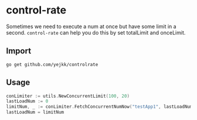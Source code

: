 # control-rate

Sometimes we need to execute a num at once but have some limit in a second. `control-rate` can help you do this by set totalLimit and onceLimit.

## Import
`go get github.com/yejkk/controlrate`

## Usage
```go
conLimiter := utils.NewConcurrentLimit(100, 20)
lastLoadNum := 0
limitNum, _ := conLimiter.FetchConcurrentNumNow("testApp1", lastLoadNum)
lastLoadNum = limitNum
```
